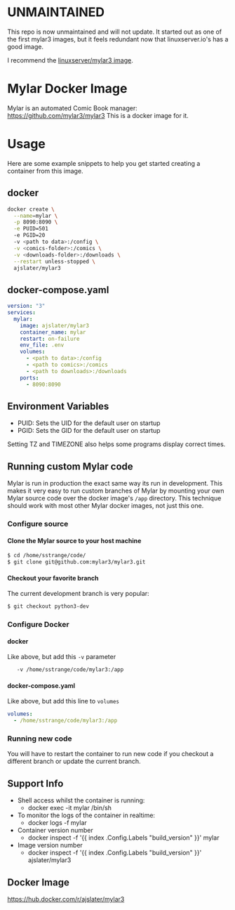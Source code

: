 # UNMAINTAINED

This repo is now unmaintained and will not update. It started out as one of the first mylar3 images, but it feels redundant now that linuxserver.io's has a good image.

I recommend the [linuxserver/mylar3 image](https://hub.docker.com/r/linuxserver/mylar3).

# Mylar Docker Image

Mylar is an automated Comic Book manager: https://github.com/mylar3/mylar3
This is a docker image for it.

# Usage

Here are some example snippets to help you get started creating a container from this image.

## docker

```sh
docker create \
  --name=mylar \
  -p 8090:8090 \
  -e PUID=501
  -e PGID=20
  -v <path to data>:/config \
  -v <comics-folder>:/comics \
  -v <downloads-folder>:/downloads \
  --restart unless-stopped \
  ajslater/mylar3
```

## docker-compose.yaml

```yaml
version: "3"
services:
  mylar:
    image: ajslater/mylar3
    container_name: mylar
    restart: on-failure
    env_file: .env
    volumes:
      - <path to data>:/config
      - <path to comics>:/comics
      - <path to downloads>:/downloads
    ports:
      - 8090:8090
```

## Environment Variables

- PUID: Sets the UID for the default user on startup
- PGID: Sets the GID for the default user on startup

Setting TZ and TIMEZONE also helps some programs display correct times.

## Running custom Mylar code

Mylar is run in production the exact same way its run in development. This makes it very easy to run custom branches of Mylar by mounting your own Mylar source code over the docker image's `/app` directory. This technique should work with most other Mylar docker images, not just this one.

### Configure source

#### Clone the Mylar source to your host machine

```sh
$ cd /home/sstrange/code/
$ git clone git@github.com:mylar3/mylar3.git
```

#### Checkout your favorite branch

The current development branch is very popular:

```sh
$ git checkout python3-dev
```

### Configure Docker

#### docker

Like above, but add this `-v` parameter

```sh
   -v /home/sstrange/code/mylar3:/app
```

#### docker-compose.yaml

Like above, but add this line to `volumes`

```yaml
volumes:
  - /home/sstrange/code/mylar3:/app
```

### Running new code

You will have to restart the container to run new code if you checkout a different branch or update the current branch.

## Support Info

- Shell access whilst the container is running:
  - docker exec -it mylar /bin/sh
- To monitor the logs of the container in realtime:
  - docker logs -f mylar
- Container version number
  - docker inspect -f '{{ index .Config.Labels "build_version" }}' mylar
- Image version number
  - docker inspect -f '{{ index .Config.Labels "build_version" }}' ajslater/mylar3

## Docker Image

https://hub.docker.com/r/ajslater/mylar3

